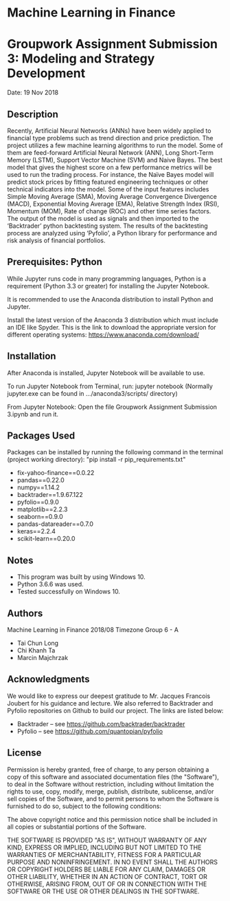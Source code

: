 # Machine Learning in Finance 
# Groupwork Assignment Submission 3: Modeling and Strategy Development

Date: 19 Nov 2018

## Description

Recently, Artificial Neural Networks (ANNs) have been widely applied to financial type problems such as trend direction and price prediction. The project utilizes a few machine learning algorithms to run the model. Some of them are feed-forward Artificial Neural Network (ANN), Long Short-Term Memory (LSTM), Support Vector Machine (SVM) and Naive Bayes. The best model that gives the highest score on a few performance metrics will be used to run the trading process. For instance, the Naïve Bayes model will predict stock prices by fitting featured engineering techniques or other technical indicators into the model. Some of the input features includes Simple Moving Average (SMA), Moving Average Convergence Divergence (MACD), Exponential Moving Average (EMA), Relative Strength Index (RSI), Momentum (MOM), Rate of change (ROC) and other time series factors. The output of the model is used as signals and then imported to the ‘Backtrader’ python backtesting system. The results of the backtesting process are analyzed using ‘Pyfolio’, a Python library for performance and risk analysis of financial portfolios. 

## Prerequisites: Python

While Jupyter runs code in many programming languages, Python is a requirement (Python 3.3 or greater) for installing the Jupyter Notebook.

It is recommended to use the Anaconda distribution to install Python and Jupyter. 

Install the latest version of the Anaconda 3 distribution which must include an IDE like Spyder. This is the link to download the appropriate version for different operating systems: https://www.anaconda.com/download/

## Installation

After Anaconda is installed, Jupyter Notebook will be available to use. 

To run Jupyter Notebook from Terminal, run: jupyter notebook
(Normally jupyter.exe can be found in .../anaconda3/scripts/ directory)

From Jupyter Notebook: Open the file Groupwork Assignment Submission 3.ipynb and run it.

## Packages Used

Packages can be installed by running the following command in the terminal (project working directory): "pip install -r pip_requirements.txt" 

* fix-yahoo-finance==0.0.22
* pandas==0.22.0
* numpy==1.14.2
* backtrader==1.9.67.122
* pyfolio==0.9.0
* matplotlib==2.2.3
* seaborn==0.9.0
* pandas-datareader==0.7.0
* keras==2.2.4
* scikit-learn==0.20.0

## Notes

* This program was built by using Windows 10.
* Python 3.6.6 was used.
* Tested successfully on Windows 10.

## Authors

Machine Learning in Finance 2018/08 Timezone Group 6 - A

* Tai Chun Long
* Chi Khanh Ta
* Marcin Majchrzak

## Acknowledgments

We would like to express our deepest gratitude to Mr. Jacques Francois Joubert for his guidance and lecture. We also referred to Backtrader and Pyfolio repositories on Github to build our project. The links are listed below:

* Backtrader – see https://github.com/backtrader/backtrader
* Pyfolio – see https://github.com/quantopian/pyfolio

## License

Permission is hereby granted, free of charge, to any person obtaining a copy of this software and associated documentation files (the "Software"), to deal in the Software without restriction, including without limitation the rights to use, copy, modify, merge, publish, distribute, sublicense, and/or sell copies of the Software, and to permit persons to whom the Software is furnished to do so, subject to the following conditions:

The above copyright notice and this permission notice shall be included in all copies or substantial portions of the Software.

THE SOFTWARE IS PROVIDED "AS IS", WITHOUT WARRANTY OF ANY KIND, EXPRESS OR IMPLIED, INCLUDING BUT NOT LIMITED TO THE WARRANTIES OF MERCHANTABILITY, FITNESS FOR A PARTICULAR PURPOSE AND NONINFRINGEMENT. IN NO EVENT SHALL THE AUTHORS OR COPYRIGHT HOLDERS BE LIABLE FOR ANY CLAIM, DAMAGES OR OTHER LIABILITY, WHETHER IN AN ACTION OF CONTRACT, TORT OR OTHERWISE, ARISING FROM, OUT OF OR IN CONNECTION WITH THE SOFTWARE OR THE USE OR OTHER DEALINGS IN THE SOFTWARE.
